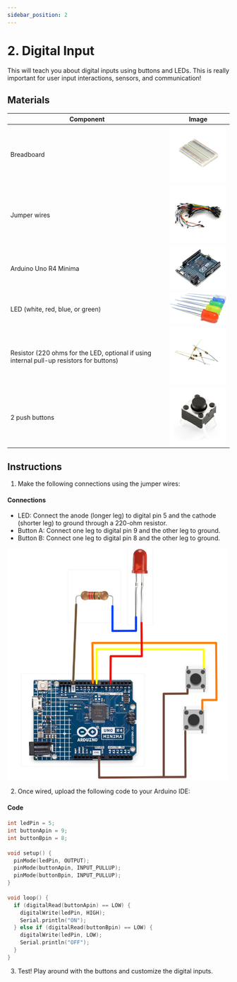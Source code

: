 ```yaml
---
sidebar_position: 2
---
```

# 2. Digital Input
This will teach you about digital inputs using buttons and LEDs. This is really important for user input interactions, sensors, and communication!

## Materials
| Component                                   | Image                                                         |
|---------------------------------------------|---------------------------------------------------------------|
| Breadboard                                  | <img src="/img/docs/UNO-R4-Starter-Kit/breadboard.webp" width="200"  />|
| Jumper wires                                | <img src="/img/docs/UNO-R4-Starter-Kit/jumper-wires.webp" width="200"  />|
| Arduino Uno R4 Minima                       | <img src="/img/docs/UNO-R4-Starter-Kit/arduino-r4-minima.webp" width="200"  />|
| LED (white, red, blue, or green)            | <img src="/img/docs/UNO-R4-Starter-Kit/LED.jpg" width="200"/>|
| Resistor (220 ohms for the LED, optional if using internal pull-up resistors for buttons) | <img src="/img/docs/UNO-R4-Starter-Kit/resistors.webp" width="200"/>              |
| 2 push buttons                              | <img src="/img/docs/UNO-R4-Starter-Kit/push-button.webp" width="200"  />|

## Instructions
1. Make the following connections using the jumper wires:
#### Connections
- LED: Connect the anode (longer leg) to digital pin 5 and the cathode (shorter leg) to ground through a 220-ohm resistor.
- Button A: Connect one leg to digital pin 9 and the other leg to ground.
- Button B: Connect one leg to digital pin 8 and the other leg to ground.
<img src="/img/docs/UNO-R4-Starter-Kit/Digital-Input/Digital-Input.png" width="500"  />

2. Once wired, upload the following code to your Arduino IDE:
#### Code
```cpp
int ledPin = 5;
int buttonApin = 9;
int buttonBpin = 8;

void setup() {
  pinMode(ledPin, OUTPUT);
  pinMode(buttonApin, INPUT_PULLUP);  
  pinMode(buttonBpin, INPUT_PULLUP);  
}

void loop() {
  if (digitalRead(buttonApin) == LOW) {
    digitalWrite(ledPin, HIGH);
    Serial.println("ON");
  } else if (digitalRead(buttonBpin) == LOW) {
    digitalWrite(ledPin, LOW);
    Serial.println("OFF");
  }
}
```
3. Test! Play around with the buttons and customize the digital inputs.

